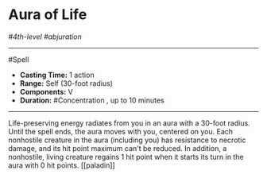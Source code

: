 # Aura of Life
*#4th-level #abjuration*
___ 
#Spell
- **Casting Time:** 1 action
- **Range:** Self (30-foot radius)
- **Components:** V
- **Duration:** #Concentration , up to 10 minutes
---
Life-preserving energy radiates from you in an aura with a 30-foot radius. Until the spell ends, the aura moves with you, centered on you. Each nonhostile creature in the aura (including you) has resistance to necrotic damage, and its hit point maximum can't be reduced. In addition, a nonhostile, living creature regains 1 hit point when it starts its turn in the aura with 0 hit points.
[[paladin]]